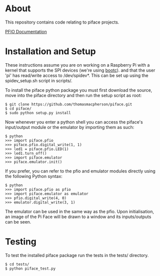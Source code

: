 About
=====
This repository contains code relating to piface projects.

[PFIO Documentation](https://docs.google.com/document/d/1pSfTMevvtkBD4eyeHyry4cFMDAgvq6mMASoTBlw44TU/edit)


Installation and Setup
======================
These instructions assume you are on working on a Raspberry Pi with a 
kernel that supports the SPI devices (we're using [bootc](http://www.bootc.net/)).
and that the user 'pi' has read/write access to /dev/spidev*. This can
be set up using the spidev_setup.sh script in scripts/.

To install the piface python package you must first download the source,
move into the piface directory and then run the setup script as root:

    $ git clone https://github.com/thomasmacpherson/piface.git
    $ cd piface/
    $ sudo python setup.py install

Now whenever you enter a python shell you can access the piface's
input/output module or the emulator by importing them as such:

    $ python
    >>> import piface.pfio
    >>> piface.pfio.digital_write(1, 1)
    >>> led1 = piface.pfio.LED(1)
    >>> led1.turn_off()
    >>> import piface.emulator
    >>> piface.emulator.init()

If you prefer, you can refer to the pfio and emulator modules directly
using the following Python syntax:

    $ python
    >>> import piface.pfio as pfio
    >>> import piface.emulator as emulator
    >>> pfio.digital_write(4, 0)
    >>> emulator.digital_write(3, 1)

The emulator can be used in the same way as the pfio. Upon initialisation,
an image of the Pi Face will be drawn to a window and its inputs/outputs
can be seen.


Testing
=======
To test the installed piface package run the tests in the tests/ directory.

    $ cd tests/
    $ python piface_test.py

